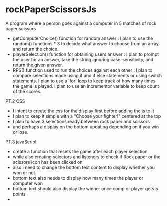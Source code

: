 # rockPaperScissorsJs
A program where a person goes against a computer in 5 matches of rock paper scissors

- getComputerChoice() function for random answer :
I plan to use the random() functions * 3 to decide what answer to choose from an array, and return the choice.
- playerSelection() function for obtaining users answer :
I plan to prompt the user for an answer, take the string ignoring case-sensitivity, and return the given answer.
- RPS() function used to run the choices against each other :
I plan to compare selections made using if and if else statements or using switch statements.
I plan to use a 'for' loop to keep track of how many times the game is played.
I plan to use an incrementor variable to keep count of the scores.

PT.2 CSS
- I intent to create the css for the display first before adding the js to it
- I plan to keep it simple with a "Choose your fighter!" centered at the top
- I plan to have 3 selections ready between rock paper and scissors
- and perhaps a display on the bottom updating depending on if you win or lose.

PT.3 javaScript
- create a function that resets the game after each player selection
- while also creating selectors and listeners to check if Rock paper or the scissors icon has been clicked on
- also i need to change the bottom text content to display whether you won or not.
- bottom text also needs to display how many times the player or computer won
- bottom text should also display the winner once comp or player gets 5 points
- 


